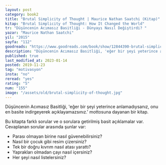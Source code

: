 ```yaml
---
layout: post  
category: book2  
title: "Brutal Simplicity of Thought | Maurice Nathan Saatchi (Kitap)"  
kitap: "Brutal Simplicity of Thought: How It Changed the World"  
tr: "Düşüncenin Acımasız Basitliği - Dünyayı Nasıl Değiştirdi? "  
yazar: "Maurice Nathan Saatchi"  
yil: "2015"  
sayfa: "112"  
goodreads: "https://www.goodreads.com/book/show/12844390-brutal-simplicity-of-thought"
description: "Düşüncenin Acımasız Basitliği, 'eğer bir şeyi yeterince anlamadıysanız, onu en basite indirgeyerek açıklayamazsınız.' mottosuna dayanan bir kitap."
published: true
last_modified_at: 2023-01-14
posted: 2019-11-23
tag: "motivasyon"
insta: "no"
reread: "yes"
rating: "5"
num: "155"
image: "/assets/old/brutal-simplicity-of-thought.jpg"
---
```


Düşüncenin Acımasız Basitliği, 'eğer bir şeyi yeterince anlamadıysanız, onu en basite indirgeyerek açıklayamazsınız.' mottosuna dayanan bir kitap.  
  
Bu kitapta farklı sorular ve o sorulara getirilmiş basit açıklamalar var. Cevaplanan sorular arasında şunlar var:  
  
- Parası olmayan birine nasıl güvenebilirsiniz?  
- Nasıl bir çocuk gibi resim çizersiniz?  
- Tek bir doğru kıvrım nasıl atası yarattı?  
- Yaprakları olmadan çayı nasıl içersiniz?  
- Her şeyi nasıl listelersiniz?  
